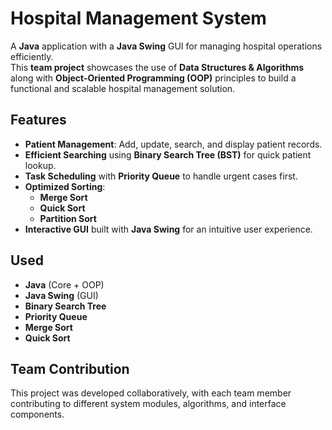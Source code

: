 # Hospital Management System

A **Java** application with a **Java Swing** GUI for managing hospital operations efficiently.  
This **team project** showcases the use of **Data Structures & Algorithms** along with **Object-Oriented Programming (OOP)** principles to build a functional and scalable hospital management solution.

## Features
- **Patient Management**: Add, update, search, and display patient records.
- **Efficient Searching** using **Binary Search Tree (BST)** for quick patient lookup.
- **Task Scheduling** with **Priority Queue** to handle urgent cases first.
- **Optimized Sorting**:
  - **Merge Sort**
  - **Quick Sort**
  - **Partition Sort**
- **Interactive GUI** built with **Java Swing** for an intuitive user experience.

## Used
- **Java** (Core + OOP)
- **Java Swing** (GUI)
- **Binary Search Tree**
- **Priority Queue**
- **Merge Sort**
- **Quick Sort**


## Team Contribution
This project was developed collaboratively, with each team member contributing to different system modules, algorithms, and interface components.
